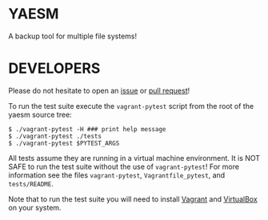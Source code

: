 # YAESM

A backup tool for multiple file systems!

# DEVELOPERS

Please do not hesitate to open an [issue](https://github.com/Vultimate1/yaesm/issues/new) or [pull request](https://github.com/Vultimate1/yaesm/pulls)!

To run the test suite execute the `vagrant-pytest` script from the root of the yaesm source tree:

```
$ ./vagrant-pytest -H ### print help message
$ ./vagrant-pytest ./tests
$ ./vagrant-pytest $PYTEST_ARGS
```

All tests assume they are running in a virtual machine environment. It is NOT SAFE to run the test suite without the use of `vagrant-pytest`! For more information see the files `vagrant-pytest`, `Vagrantfile_pytest`, and `tests/README`.

Note that to run the test suite you will need to install [Vagrant](https://www.vagrantup.com/) and [VirtualBox](https://www.virtualbox.org/) on your system.
